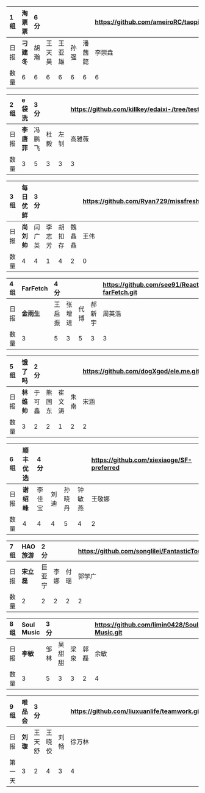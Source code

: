|1组|淘票票 |6分 | | | | |https://github.com/ameiroRC/taopiaopiao.git|
|:----|:----|:----|:----|:----|:----|:----|:----|
|日报|**刁建冬**|胡瀚|王天昊|王亚雄|孙强|潘茜懿|李崇垚|
|数量|6|6|6|6|6|6|6|

|2组|e袋洗|3分 | | |https://github.com/killkey/edaixi-/tree/test|
|:----|:----|:----|:----|:----|:----|
|日报|**李唐菲**|冯鹏飞|杜毅|左钊|高雅薇|
|数量|3|5|3|3|3|

|3组|每日优鲜|3分 | | | |https://github.com/Ryan729/missfresh|
|:----|:----|:----|:----|:----|:----|:----|
|日报|**尚刘帅**|闫广英|李志芳|胡扣存|魏晶晶|王伟|
|数量|4|4|1|4|2|0|


|4组|FarFetch|4分 | | | |https://github.com/see91/React-farFetch.git|
|:----|:----|:----|:----|:----|:----|:----|
|日报|**金雨生**|王启振|张增进|代博|郝新宇|周英浩|
|数量|3|5|3|5|3|3|

|5组|饿了吗|2分 | | | |https://github.com/dogXgod/ele.me.git |
|:----|:----|:----|:----|:----|:----|:----|
|日报|**林维帅**|于可鑫|熊国东|崔文涛|朱南|宋涵|
|数量|3|2|2|1|2|2|

|6组|顺丰优选| 4分| | | |https://github.com/xiexiaoge/SF-preferred|
|:----|:----|:----|:----|:----|:----|:----|
|日报|**谢绍峰**|李佳宝|刘迪|孙晓丹|钟敏燕|王敬娜|
|数量|4|4|4|5|4|2|

|7组|HAO旅游|2分 | | |https://github.com/songlilei/FantasticTouristAPP.git|
|:----|:----|:----|:----|:----|:----|
|日报|**宋立磊**|巨亚宁|李娜|付瑶|郭学广|
|数量|2|2|2|2|2|

|8组|Soul Music|3分| | | |https://github.com/limin0428/Soul-Music.git|
|:----|:----|:----|:----|:----|:----|:----|
|日报|**李敏**|邹林|吴甜甜|梁泉|郭磊|余敏|
|数量|3|5|3|3|2|4|

|9组|唯品会|3分| | | https://github.com/liuxuanlife/teamwork.git|
|:----|:----|:----|:----|:----|:----|
|日报|**刘璇**|王天舒|王晓佼|刘畅|徐万林| 
|第一天|3|2|4|3|4|
